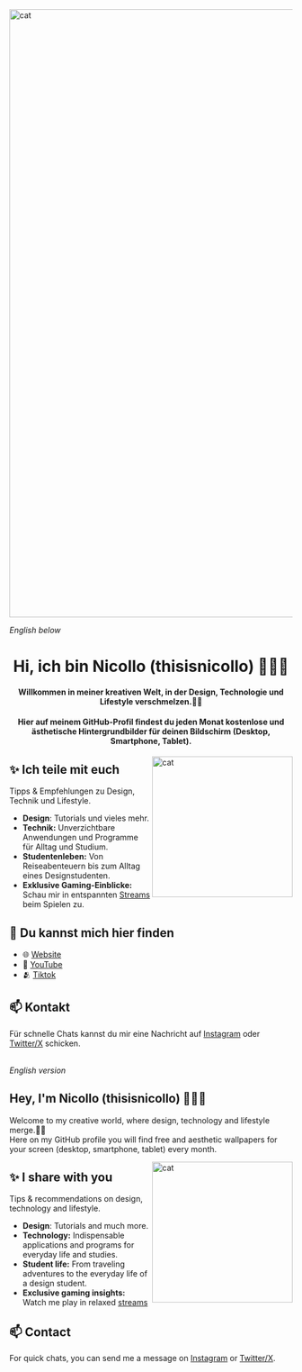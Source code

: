 <img align="center" alt="cat" width="1080" src="https://i.pinimg.com/originals/2e/e8/8b/2ee88bf78e4f76001f59bad5e91a6a03.gif">

*English below*

<h1 align="center">Hi, ich bin Nicollo (thisisnicollo) 🤸🏽‍♀️</h1>
<h4 align="center">Willkommen in meiner kreativen Welt, in der Design, Technologie und Lifestyle verschmelzen.🚀🤍 </h4>
<h4 align="center">Hier auf meinem GitHub-Profil findest du jeden Monat kostenlose und ästhetische Hintergrundbilder für deinen Bildschirm (Desktop, Smartphone, Tablet).</h4>

<img align="right" alt="cat" width="250" src="https://i.pinimg.com/originals/08/68/09/08680930d8348ecd845c99a4f5306605.gif">

## ✨ Ich teile mit euch
Tipps & Empfehlungen zu Design, Technik und Lifestyle.
- **Design**: Tutorials und vieles mehr.
- **Technik:** Unverzichtbare Anwendungen und Programme für Alltag und Studium.
- **Studentenleben:** Von Reiseabenteuern bis zum Alltag eines Designstudenten.
- **Exklusive Gaming-Einblicke:** Schau mir in entspannten [Streams](https://www.twitch.tv/thisisnicollo) beim Spielen zu.

## 🚀 Du kannst mich hier finden
- 🌐 [Website](https://nicollo.carrd.co/)
- 🎥 [YouTube](https://www.youtube.com/@thisisnicollo)
- 🫂 [Tiktok](https://www.tiktok.com/@thisisnicollo)

## 📫 Kontakt
Für schnelle Chats kannst du mir eine Nachricht auf [Instagram](https://www.instagram.com/thisisnicollo/) oder [Twitter/X](https://twitter.com/thisisnicollo) schicken.</br></br>

*English version* </br>

## Hey, I'm Nicollo (thisisnicollo) 🤸🏽‍♀️
Welcome to my creative world, where design, technology and lifestyle merge.🚀🤍</br>
Here on my GitHub profile you will find free and aesthetic wallpapers for your screen (desktop, smartphone, tablet) every month.</br>

<img align="right" alt="cat" width="250" src="https://i.pinimg.com/originals/08/68/09/08680930d8348ecd845c99a4f5306605.gif">

## ✨ I share with you 
Tips & recommendations on design, technology and lifestyle.
- **Design**: Tutorials and much more.
- **Technology:** Indispensable applications and programs for everyday life and studies.
- **Student life:** From traveling adventures to the everyday life of a design student.
- **Exclusive gaming insights:** Watch me play in relaxed [streams](https://www.twitch.tv/thisisnicollo)

## 📫 Contact
For quick chats, you can send me a message on [Instagram](https://www.instagram.com/thisisnicollo/) or [Twitter/X](https://twitter.com/thisisnicollo).
